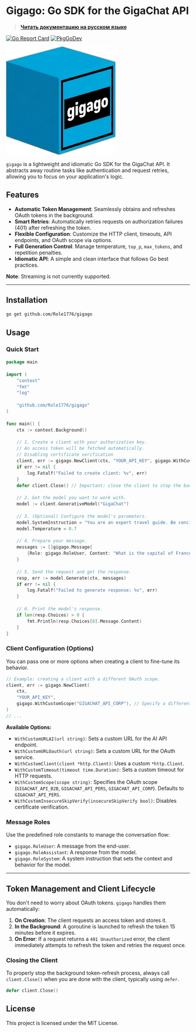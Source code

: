 # Gigago: Go SDK for the GigaChat API

> **[Читать документацию на русском языке](https://github.com/Role1776/gigago/blob/main/README.ru.md)**

[![Go Report Card](https://goreportcard.com/badge/github.com/Role1776/gigago)](https://goreportcard.com/report/github.com/Role1776/gigago) [![PkgGoDev](https://pkg.go.dev/badge/github.com/Role1776/gigago)](https://pkg.go.dev/github.com/Role1776/gigago)

<p align="left">
  <img src="https://github.com/Role1776/gigago/blob/main/logo.webp" width="300">
</p>

`gigago` is a lightweight and idiomatic Go SDK for the GigaChat API. It abstracts away routine tasks like authentication and request retries, allowing you to focus on your application's logic.

## Features

- **Automatic Token Management**: Seamlessly obtains and refreshes OAuth tokens in the background.
- **Smart Retries**: Automatically retries requests on authorization failures (401) after refreshing the token.
- **Flexible Configuration**: Customize the HTTP client, timeouts, API endpoints, and OAuth scope via options.
- **Full Generation Control**: Manage temperature, `top_p`, `max_tokens`, and repetition penalties.
- **Idiomatic API**: A simple and clean interface that follows Go best practices.

**Note**: Streaming is not currently supported.

---

## Installation

```bash
go get github.com/Role1776/gigago
```

## Usage

### Quick Start

```go
package main

import (
	"context"
	"fmt"
	"log"

	"github.com/Role1776/gigago"
)

func main() {
	ctx := context.Background()

	// 1. Create a client with your authorization key.
	// An access token will be fetched automatically.
	// Disabling certificate verification
	client, err := gigago.NewClient(ctx, "YOUR_API_KEY", gigago.WithCustomInsecureSkipVerify(true))
	if err != nil {
		log.Fatalf("Failed to create client: %v", err)
	}
	defer client.Close() // Important: close the client to stop the background token refresher.

	// 2. Get the model you want to work with.
	model := client.GenerativeModel("GigaChat")

	// 3. (Optional) Configure the model's parameters.
	model.SystemInstruction = "You are an expert travel guide. Be concise and to the point."
	model.Temperature = 0.7

	// 4. Prepare your message.
	messages := []gigago.Message{
		{Role: gigago.RoleUser, Content: "What is the capital of France?"},
	}

	// 5. Send the request and get the response.
	resp, err := model.Generate(ctx, messages)
	if err != nil {
		log.Fatalf("Failed to generate response: %v", err)
	}

	// 6. Print the model's response.
	if len(resp.Choices) > 0 {
		fmt.Println(resp.Choices[0].Message.Content)
	}
}
```

### Client Configuration (Options)

You can pass one or more options when creating a client to fine-tune its behavior.

```go
// Example: creating a client with a different OAuth scope.
client, err := gigago.NewClient(
    ctx,
    "YOUR_API_KEY",
    gigago.WithCustomScope("GIGACHAT_API_CORP"), // Specify a different scope
)
// ...
```

**Available Options:**

- `WithCustomURLAI(url string)`: Sets a custom URL for the AI API endpoint.
- `WithCustomURLOauth(url string)`: Sets a custom URL for the OAuth service.
- `WithCustomClient(client *http.Client)`: Uses a custom `*http.Client`.
- `WithCustomTimeout(timeout time.Duration)`: Sets a custom timeout for HTTP requests.
- `WithCustomScope(scope string)`: Specifies the OAuth scope (`GIGACHAT_API_B2B`, `GIGACHAT_API_PERS`, `GIGACHAT_API_CORP`). Defaults to `GIGACHAT_API_PERS`.
- `WithCustomInsecureSkipVerify(insecureSkipVerify bool)`: Disables certificate verification.

### Message Roles

Use the predefined role constants to manage the conversation flow:

- `gigago.RoleUser`: A message from the end-user.
- `gigago.RoleAssistant`: A response from the model.
- `gigago.RoleSystem`: A system instruction that sets the context and behavior for the model.

---

## Token Management and Client Lifecycle

You don't need to worry about OAuth tokens. `gigago` handles them automatically:

1.  **On Creation**: The client requests an access token and stores it.
2.  **In the Background**: A goroutine is launched to refresh the token 15 minutes before it expires.
3.  **On Error**: If a request returns a `401 Unauthorized` error, the client immediately attempts to refresh the token and retries the request once.

### Closing the Client

To properly stop the background token-refresh process, always call `client.Close()` when you are done with the client, typically using `defer`.

```go
defer client.Close()
```

## License

This project is licensed under the MIT License.
